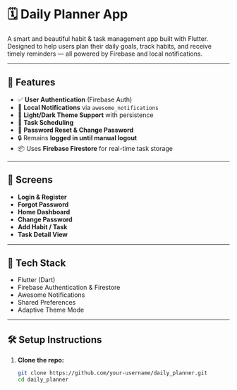 # 🗓️ Daily Planner App

A smart and beautiful habit & task management app built with Flutter. Designed to help users plan their daily goals, track habits, and receive timely reminders — all powered by Firebase and local notifications.

---

## 🚀 Features

- ✅ **User Authentication** (Firebase Auth)
- 🔔 **Local Notifications** via `awesome_notifications`
- 🌙 **Light/Dark Theme Support** with persistence
- 📅 **Task Scheduling**
- 📌 **Password Reset & Change Password**
- 🔒 Remains **logged in until manual logout**
- 📦 Uses **Firebase Firestore** for real-time task storage

---

## 📱 Screens

- **Login & Register**
- **Forgot Password**
- **Home Dashboard**
- **Change Password**
- **Add Habit / Task**
- **Task Detail View**

---

## 🔧 Tech Stack

- Flutter (Dart)
- Firebase Authentication & Firestore
- Awesome Notifications
- Shared Preferences
- Adaptive Theme Mode

---

## 🛠 Setup Instructions

1. **Clone the repo:**

   ```bash
   git clone https://github.com/your-username/daily_planner.git
   cd daily_planner